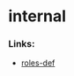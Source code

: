 # internal

### Links:
- [roles-def](https://mba.americaeconomia.com/articulos/notas/ceo-cio-cto-que-quieren-decir-estas-y-otras-siglas-en-el-trabajo)
